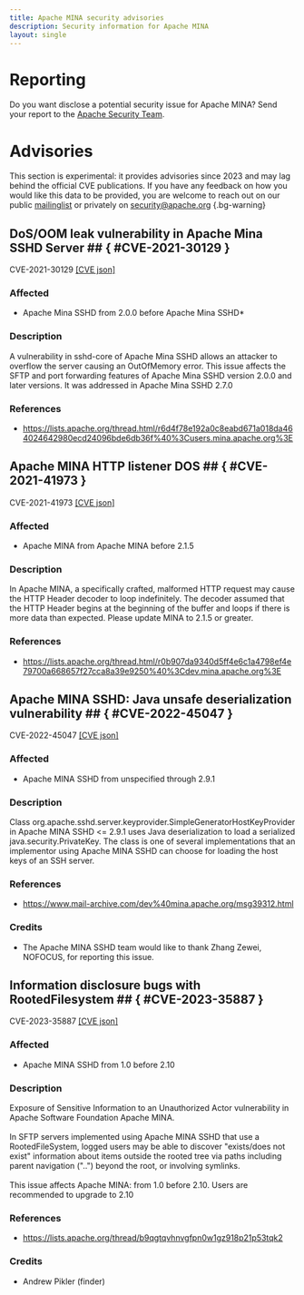 ```yaml
---
title: Apache MINA security advisories
description: Security information for Apache MINA
layout: single
---
```


# Reporting

Do you want disclose a potential security issue for Apache MINA? Send your report to the [Apache Security Team](mailto:security@apache.org).

# Advisories

This section is experimental: it provides advisories since 2023 and may lag behind the official CVE publications. If you have any feedback on how you would like this data to be provided, you are welcome to reach out on our public [mailinglist](/mailinglist) or privately on [security@apache.org](mailto:security@apache.org)
{.bg-warning}

## DoS/OOM leak vulnerability in Apache Mina SSHD Server ## { #CVE-2021-30129 }

CVE-2021-30129 [\[CVE json\]](./CVE-2021-30129.cve.json)

### Affected

* Apache Mina SSHD from 2.0.0 before Apache Mina SSHD*


### Description

A vulnerability in sshd-core of Apache Mina SSHD allows an attacker to overflow the server causing an OutOfMemory error.  This issue affects the SFTP and port forwarding features of Apache Mina SSHD version 2.0.0 and later versions.  It was addressed in Apache Mina SSHD 2.7.0

### References
* https://lists.apache.org/thread.html/r6d4f78e192a0c8eabd671a018da464024642980ecd24096bde6db36f%40%3Cusers.mina.apache.org%3E


## Apache MINA HTTP listener DOS ## { #CVE-2021-41973 }

CVE-2021-41973 [\[CVE json\]](./CVE-2021-41973.cve.json)

### Affected

* Apache MINA from Apache MINA before 2.1.5


### Description

In Apache MINA, a specifically crafted, malformed HTTP request may cause the HTTP Header decoder to loop indefinitely.  The decoder assumed that the HTTP Header begins at the beginning of the buffer and loops if there is more data than expected.  Please update MINA to 2.1.5 or greater.

### References
* https://lists.apache.org/thread.html/r0b907da9340d5ff4e6c1a4798ef4e79700a668657f27cca8a39e9250%40%3Cdev.mina.apache.org%3E


## Apache MINA SSHD: Java unsafe deserialization vulnerability ## { #CVE-2022-45047 }

CVE-2022-45047 [\[CVE json\]](./CVE-2022-45047.cve.json)

### Affected

* Apache MINA SSHD from unspecified through 2.9.1


### Description

Class org.apache.sshd.server.keyprovider.SimpleGeneratorHostKeyProvider in Apache MINA SSHD <= 2.9.1 uses Java deserialization to load a serialized java.security.PrivateKey. The class is one of several implementations that an implementor using Apache MINA SSHD can choose for loading the host keys of an SSH server.

### References
* https://www.mail-archive.com/dev%40mina.apache.org/msg39312.html


### Credits
* The Apache MINA SSHD team would like to thank Zhang Zewei, NOFOCUS, for reporting this issue.


## Information disclosure bugs with RootedFilesystem ## { #CVE-2023-35887 }

CVE-2023-35887 [\[CVE json\]](./CVE-2023-35887.cve.json)

### Affected

* Apache MINA SSHD from 1.0 before 2.10


### Description

Exposure of Sensitive Information to an Unauthorized Actor vulnerability in Apache Software Foundation Apache MINA.<br><br>In SFTP servers implemented using Apache MINA SSHD that use a RootedFileSystem, logged users may be able to discover "exists/does not exist" information about items outside the rooted tree via paths including parent navigation ("..") beyond the root, or involving symlinks.<br><br>This issue affects Apache MINA: from 1.0 before 2.10. Users are recommended to upgrade to 2.10<br>

### References
* https://lists.apache.org/thread/b9qgtqvhnvgfpn0w1gz918p21p53tqk2


### Credits
* Andrew Pikler (finder)
